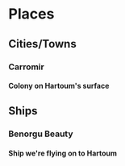 # Places

## Cities/Towns

### Carromir

#### Colony on Hartoum's surface

## Ships

### Benorgu Beauty

#### Ship we're flying on to Hartoum

